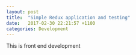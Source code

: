 ```yaml
---
layout: post
title:  "Simple Redux application and testing"
date:   2017-02-30 22:21:57 +1100
categories: Development
---
```

This is front end development
